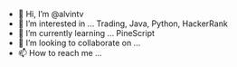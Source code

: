 - 👋 Hi, I’m @alvintv
- 👀 I’m interested in ... Trading, Java, Python, HackerRank
- 🌱 I’m currently learning ... PineScript
- 💞️ I’m looking to collaborate on ...
- 📫 How to reach me ...

<!---
alvintv/alvintv is a ✨ special ✨ repository because its `README.md` (this file) appears on your GitHub profile.
You can click the Preview link to take a look at your changes.
--->
